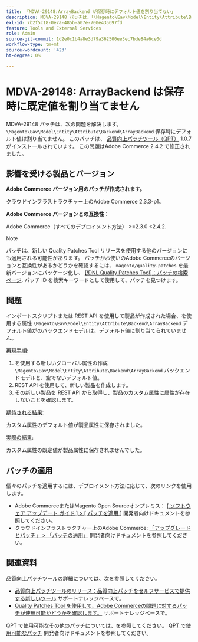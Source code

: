 ```yaml
---
title: 「MDVA-29148:ArrayBackend が保存時にデフォルト値を割り当てない」
description: MDVA-29148 パッチは、「\Magento\Eav\Model\Entity\Attribute\Backend\ArrayBackend」が保存時にデフォルト値を割り当てない問題を解決します。 このパッチは、[Quality Patches Tool （QPT） ] （/help/announcements/adobe-commerce-announcements/magento-quality-patches-released-new-tool-to-self-serve-quality-patches.md） 1.0.7 がインストールされている場合に利用できます。 この問題はAdobe Commerce 2.4.2 で修正されました。
exl-id: 7b2f5c18-0e7a-485b-a07e-700e435697fd
feature: Tools and External Services
role: Admin
source-git-commit: 1d2e0c1b4a8e3d79a362500ee3ec7bde84a6ce0d
workflow-type: tm+mt
source-wordcount: '423'
ht-degree: 0%

---
```


# MDVA-29148: ArrayBackend は保存時に既定値を割り当てません

MDVA-29148 パッチは、次の問題を解決します。 `\Magento\Eav\Model\Entity\Attribute\Backend\ArrayBackend` 保存時にデフォルト値は割り当てません。 このパッチは、 [品質向上パッチツール（QPT）](/help/announcements/adobe-commerce-announcements/magento-quality-patches-released-new-tool-to-self-serve-quality-patches.md) 1.0.7 がインストールされています。 この問題はAdobe Commerce 2.4.2 で修正されました。

## 影響を受ける製品とバージョン

**Adobe Commerce バージョン用のパッチが作成されます。**

クラウドインフラストラクチャー上のAdobe Commerce 2.3.3-p1。

**Adobe Commerce バージョンとの互換性：**

Adobe Commerce（すべてのデプロイメント方法） >=2.3.0 &lt;2.4.2.

>[!NOTE]
>
>パッチは、新しい Quality Patches Tool リリースを使用する他のバージョンにも適用される可能性があります。 パッチがお使いのAdobe Commerceのバージョンと互換性があるかどうかを確認するには、 `magento/quality-patches` を最新バージョンにパッケージ化し、 [[!DNL Quality Patches Tool]：パッチの検索ページ](https://devdocs.magento.com/quality-patches/tool.html#patch-grid). パッチ ID を検索キーワードとして使用して、パッチを見つけます。

## 問題

インポートスクリプトまたは REST API を使用して製品が作成された場合、を使用する属性 `\Magento\Eav\Model\Entity\Attribute\Backend\ArrayBackend` デフォルト値がのバックエンドモデルは、デフォルト値に割り当てられていません。

<u>再現手順</u>:

1. を使用する新しいグローバル属性の作成 `\Magento\Eav\Model\Entity\Attribute\Backend\ArrayBackend` バックエンドモデルと、空でないデフォルト値。
1. REST API を使用して、新しい製品を作成します。
1. その新しい製品を REST API から取得し、製品のカスタム属性に属性が存在しないことを確認します。

<u>期待される結果</u>:

カスタム属性のデフォルト値が製品属性に保存されました。

<u>実際の結果</u>:

カスタム属性の既定値が製品属性に保存されませんでした。

## パッチの適用

個々のパッチを適用するには、デプロイメント方法に応じて、次のリンクを使用します。

* Adobe CommerceまたはMagento Open Sourceオンプレミス： [[ ソフトウェア アップデート ガイド ] > [ パッチを適用 ]](https://devdocs.magento.com/guides/v2.4/comp-mgr/patching/mqp.html) 開発者向けドキュメントを参照してください。
* クラウドインフラストラクチャー上のAdobe Commerce: [「アップグレードとパッチ」 > 「パッチの適用」](https://devdocs.magento.com/cloud/project/project-patch.html) 開発者向けドキュメントを参照してください。

## 関連資料

品質向上パッチツールの詳細については、次を参照してください。

* [品質向上パッチツールのリリース：品質向上パッチをセルフサービスで提供する新しいツール](/help/announcements/adobe-commerce-announcements/magento-quality-patches-released-new-tool-to-self-serve-quality-patches.md) サポートナレッジベースで。
* [Quality Patches Tool を使用して、Adobe Commerceの問題に対するパッチが使用可能かどうかを確認します。](/help/support-tools/patches-available-in-qpt-tool/check-patch-for-magento-issue-with-magento-quality-patches.md) サポートナレッジベースで。

QPT で使用可能なその他のパッチについては、を参照してください。 [QPT で使用可能なパッチ](https://devdocs.magento.com/quality-patches/tool.html#patch-grid) 開発者向けドキュメントを参照してください。
